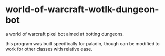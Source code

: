 # world-of-warcraft-wotlk-dungeon-bot

a world of warcraft pixel bot aimed at botting dungeons.

this program was built specifically for paladin, though can be modified to work for other classes with relative ease.

